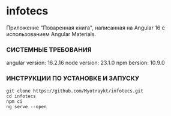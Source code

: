 # infotecs
Приложение "Поваренная книга", написанная на Angular 16 с использованием Angular Materials.

### СИСТЕМНЫЕ ТРЕБОВАНИЯ
angular version: 16.2.16
node version: 23.1.0
npm bersion: 10.9.0

### ИНСТРУКЦИИ ПО УСТАНОВКЕ И ЗАПУСКУ
```
git clone https://github.com/Myotraykt/infotecs.git
cd infotecs
npm ci
ng serve --open
```
